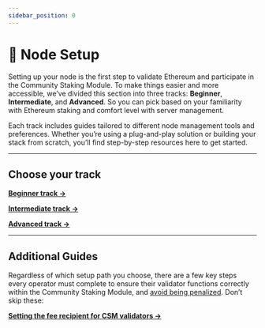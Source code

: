 ```yaml
---
sidebar_position: 0
---
```


# 🧱 Node Setup

Setting up your node is the first step to validate Ethereum and participate in the Community Staking Module. To make things easier and more accessible, we’ve divided this section into three tracks: **Beginner**, **Intermediate**, and **Advanced**. So you can pick based on your familiarity with Ethereum staking and comfort level with server management.

Each track includes guides tailored to different node management tools and preferences. Whether you’re using a plug-and-play solution or building your stack from scratch, you’ll find step-by-step resources here to get started.

---

## Choose your track

[**Beginner track →**](./beginner/)

[**Intermediate track →**](./intermediate/)

[**Advanced track →**](./advanced/)

---

## Additional Guides

Regardless of which setup path you choose, there are a few key steps every operator must complete to ensure their validator functions correctly within the Community Staking Module, and [avoid being penalized](/staking-modules/csm/guides/mev-stealing). Don’t skip these:

[**Setting the fee recipient for CSM validators →**](../troubleshooting/setting-the-fee-recipient-for-csm-validators)